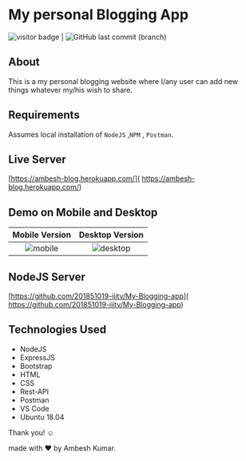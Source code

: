 # My personal Blogging App
<img src= "https://visitor-badge.laobi.icu/badge?page_id=201851019-iiitv/Ambesh-Blog" alt="visitor badge"/> |  ![GitHub last commit (branch)](https://img.shields.io/github/last-commit/201851019-iiitv/Ambesh-Blog/main)

## About 

This is a  my personal blogging website where I/any user can add  new things whatever my/his wish to share.


## Requirements

Assumes local installation of  `NodeJS` ,`NPM` , `Postman`.

## Live Server

[https://ambesh-blog.herokuapp.com/]( https://ambesh-blog.herokuapp.com/)   

## Demo on Mobile and Desktop 
Mobile Version            |  Desktop Version
:-------------------------:|:-------------------------:
![mobile](https://user-images.githubusercontent.com/48892208/126022732-1aaf3f34-c6cb-46c1-bf12-6118d94be419.gif) | ![desktop](https://user-images.githubusercontent.com/48892208/126022517-b5e89f3e-6098-4fb1-b292-2618c17ec1a2.gif)

## NodeJS Server
[https://github.com/201851019-iiitv/My-Blogging-app]( https://github.com/201851019-iiitv/My-Blogging-app)   

## Technologies Used
* NodeJS
* ExpressJS
* Bootstrap
* HTML
* CSS
* Rest-API
* Postman
* VS Code
* Ubuntu 18.04



Thank you! ☺️

made with ❤️ by Ambesh Kumar.

